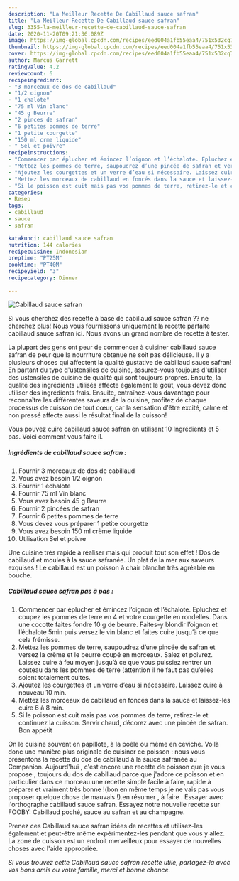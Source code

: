 ```yaml
---
description: "La Meilleur Recette De Cabillaud sauce safran"
title: "La Meilleur Recette De Cabillaud sauce safran"
slug: 3355-la-meilleur-recette-de-cabillaud-sauce-safran
date: 2020-11-20T09:21:36.089Z
image: https://img-global.cpcdn.com/recipes/eed004a1fb55eaa4/751x532cq70/cabillaud-sauce-safran-photo-principale-de-la-recette.jpg
thumbnail: https://img-global.cpcdn.com/recipes/eed004a1fb55eaa4/751x532cq70/cabillaud-sauce-safran-photo-principale-de-la-recette.jpg
cover: https://img-global.cpcdn.com/recipes/eed004a1fb55eaa4/751x532cq70/cabillaud-sauce-safran-photo-principale-de-la-recette.jpg
author: Marcus Garrett
ratingvalue: 4.2
reviewcount: 6
recipeingredient:
- "3 morceaux de dos de cabillaud"
- "1/2 oignon"
- "1 chalote"
- "75 ml Vin blanc"
- "45 g Beurre"
- "2 pinces de safran"
- "6 petites pommes de terre"
- "1 petite courgette"
- "150 ml crme liquide"
- " Sel et poivre"
recipeinstructions:
- "Commencer par éplucher et émincez l’oignon et l’échalote. Epluchez et coupez les pommes de terre en 4 et votre courgette en rondelles. Dans une cocotte faites fondre 10 g de beurre. Faites-y blondir l’oignon et l’échalote 5min puis versez le vin blanc et faites cuire jusqu’à ce que cela frémisse."
- "Mettez les pommes de terre, saupoudrez d’une pincée de safran et versez la crème et le beurre coupé en morceaux. Salez et poivrez. Laissez cuire à feu moyen jusqu’à ce que vous puissiez rentrer un couteau dans les pommes de terre (attention il ne faut pas qu’elles soient totalement cuites."
- "Ajoutez les courgettes et un verre d’eau si nécessaire. Laissez cuire à nouveau 10 min."
- "Mettez les morceaux de cabillaud en foncés dans la sauce et laissez-les cuire 6 à 8 min."
- "Si le poisson est cuit mais pas vos pommes de terre, retirez-le et continuez la cuisson. Servir chaud, décorez avec une pincée de safran. Bon appétit"
categories:
- Resep
tags:
- cabillaud
- sauce
- safran

katakunci: cabillaud sauce safran 
nutrition: 144 calories
recipecuisine: Indonesian
preptime: "PT25M"
cooktime: "PT40M"
recipeyield: "3"
recipecategory: Dinner

---
```



![Cabillaud sauce safran](https://img-global.cpcdn.com/recipes/eed004a1fb55eaa4/751x532cq70/cabillaud-sauce-safran-photo-principale-de-la-recette.jpg)

Si vous cherchez des recette à base de cabillaud sauce safran ?? ne cherchez plus! Nous vous fournissons uniquement la recette parfaite cabillaud sauce safran ici. Nous avons un grand nombre de recette à tester.

La plupart des gens ont peur de commencer à cuisiner cabillaud sauce safran de peur que la nourriture obtenue ne soit pas délicieuse. Il y a plusieurs choses qui affectent la qualité gustative de cabillaud sauce safran! En partant du type d'ustensiles de cuisine, assurez-vous toujours d'utiliser des ustensiles de cuisine de qualité qui sont toujours propres. Ensuite, la qualité des ingrédients utilisés affecte également le goût, vous devez donc utiliser des ingrédients frais. Ensuite, entraînez-vous davantage pour reconnaître les différentes saveurs de la cuisine, profitez de chaque processus de cuisson de tout cœur, car la sensation d'être excité, calme et non pressé affecte aussi le résultat final de la cuisson!

<!--inarticleads1-->

Vous pouvez cuire cabillaud sauce safran en utilisant 10 Ingrédients et 5 pas. Voici comment vous faire il.

##### Ingrédients de cabillaud sauce safran :

1. Fournir 3 morceaux de dos de cabillaud
1. Vous avez besoin 1/2 oignon
1. Fournir 1 échalote
1. Fournir 75 ml Vin blanc
1. Vous avez besoin 45 g Beurre
1. Fournir 2 pincées de safran
1. Fournir 6 petites pommes de terre
1. Vous devez vous préparer 1 petite courgette
1. Vous avez besoin 150 ml crème liquide
1. Utilisation  Sel et poivre


Une cuisine très rapide à réaliser mais qui produit tout son effet ! Dos de cabillaud et moules à la sauce safranée. Un plat de la mer aux saveurs exquises ! Le cabillaud est un poisson à chair blanche très agréable en bouche. 

<!--inarticleads2-->

##### Cabillaud sauce safran pas à pas :

1. Commencer par éplucher et émincez l’oignon et l’échalote. Epluchez et coupez les pommes de terre en 4 et votre courgette en rondelles. Dans une cocotte faites fondre 10 g de beurre. Faites-y blondir l’oignon et l’échalote 5min puis versez le vin blanc et faites cuire jusqu’à ce que cela frémisse.
1. Mettez les pommes de terre, saupoudrez d’une pincée de safran et versez la crème et le beurre coupé en morceaux. Salez et poivrez. Laissez cuire à feu moyen jusqu’à ce que vous puissiez rentrer un couteau dans les pommes de terre (attention il ne faut pas qu’elles soient totalement cuites.
1. Ajoutez les courgettes et un verre d’eau si nécessaire. Laissez cuire à nouveau 10 min.
1. Mettez les morceaux de cabillaud en foncés dans la sauce et laissez-les cuire 6 à 8 min.
1. Si le poisson est cuit mais pas vos pommes de terre, retirez-le et continuez la cuisson. Servir chaud, décorez avec une pincée de safran. Bon appétit


On le cuisine souvent en papillote, à la poêle ou même en ceviche. Voilà donc une manière plus originale de cuisiner ce poisson : nous vous présentons la recette du dos de cabillaud à la sauce safranée au Companion. Aujourd&#39;hui , c&#39;est encore une recette de poisson que je vous propose , toujours du dos de cabillaud parce que j&#39;adore ce poisson et en particulier dans ce morceau.une recette simple facile à faire, rapide à préparer et vraiment très bonne !(bon en même temps je ne vais pas vous proposer quelque chose de mauvais !).en résumer , à faire . Essayer avec l&#39;orthographe cabillaud sauce safran. Essayez notre nouvelle recette sur FOOBY: Cabillaud poché, sauce au safran et au champagne. 

<!--inarticleads1-->

<p>
Prenez ces Cabillaud sauce safran idées de recettes et utilisez-les également et peut-être même expérimentez-les pendant que vous y allez. La zone de cuisson est un endroit merveilleux pour essayer de nouvelles choses avec l'aide appropriée.
</p>

<p>
<i>Si vous trouvez cette Cabillaud sauce safran recette utile, partagez-la avec vos bons amis ou votre famille, merci et bonne chance.</i>
</p>
